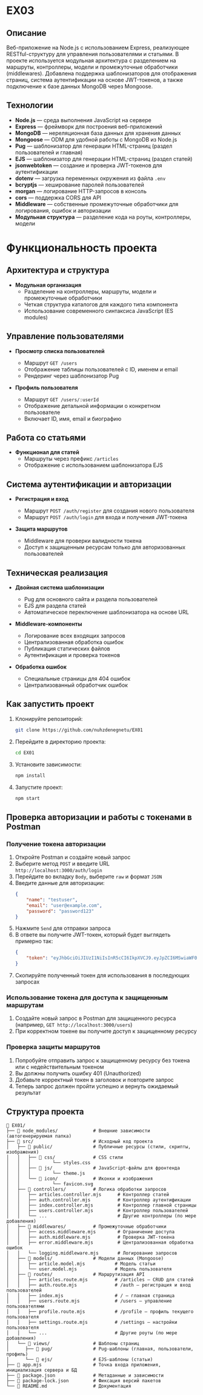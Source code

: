 # EX03

## Описание

Веб-приложение на Node.js с использованием Express, реализующее RESTful-структуру для управления пользователями и статьями. В проекте используется модульная архитектура с разделением на маршруты, контроллеры, модели и промежуточные обработчики (middlewares). Добавлена поддержка шаблонизаторов для отображения страниц, система аутентификации на основе JWT-токенов, а также подключение к базе данных MongoDB через Mongoose.

## Технологии

- **Node.js** — среда выполнения JavaScript на сервере
- **Express** — фреймворк для построения веб-приложений
- **MongoDB** — нереляционная база данных для хранения данных
- **Mongoose** — ODM для удобной работы с MongoDB из Node.js
- **Pug** — шаблонизатор для генерации HTML-страниц (раздел пользователей и главная)
- **EJS** — шаблонизатор для генерации HTML-страниц (раздел статей)
- **jsonwebtoken** — создание и проверка JWT-токенов для аутентификации
- **dotenv** — загрузка переменных окружения из файла `.env`
- **bcryptjs** — хеширование паролей пользователей
- **morgan** — логирование HTTP-запросов в консоль
- **cors** — поддержка CORS для API
- **Middleware** — собственные промежуточные обработчики для логирования, ошибок и авторизации
- **Модульная структура** — разделение кода на роуты, контроллеры, модели

# Функциональность проекта

## Архитектура и структура

- **Модульная организация**
    - Разделение на контроллеры, маршруты, модели и промежуточные обработчики
    - Четкая структура каталогов для каждого типа компонента
    - Использование современного синтаксиса JavaScript (ES modules)

## Управление пользователями

- **Просмотр списка пользователей**
    - Маршрут `GET /users`
    - Отображение таблицы пользователей с ID, именем и email
    - Рендеринг через шаблонизатор Pug

- **Профиль пользователя**
    - Маршрут `GET /users/:userId`
    - Отображение детальной информации о конкретном пользователе
    - Включает ID, имя, email и биографию

## Работа со статьями

- **Функционал для статей**
    - Маршруты через префикс `/articles`
    - Отображение с использованием шаблонизатора EJS

## Система аутентификации и авторизации

- **Регистрация и вход**
    - Маршрут `POST /auth/register` для создания нового пользователя
    - Маршрут `POST /auth/login` для входа и получения JWT-токена

- **Защита маршрутов**
    - Middleware для проверки валидности токена
    - Доступ к защищенным ресурсам только для авторизованных пользователей

## Техническая реализация

- **Двойная система шаблонизации**
    - Pug для основного сайта и раздела пользователей
    - EJS для раздела статей
    - Автоматическое переключение шаблонизатора на основе URL

- **Middleware-компоненты**
    - Логирование всех входящих запросов
    - Централизованная обработка ошибок
    - Публикация статических файлов
    - Аутентификация и проверка токенов

- **Обработка ошибок**
    - Специальные страницы для 404 ошибок
    - Централизованный обработчик ошибок

## Как запустить проект

1. Клонируйте репозиторий:
   ```bash
   git clone https://github.com/nuhzdenegnetu/EX01
   ```
2. Перейдите в директорию проекта:
   ```bash
   cd EX01
   ```
3. Установите зависимости:
   ```bash
   npm install
   ```
4. Запустите проект:
   ```bash
   npm start
   ```

## Проверка авторизации и работы с токенами в Postman

### Получение токена авторизации
1. Откройте Postman и создайте новый запрос
2. Выберите метод `POST` и введите URL `http://localhost:3000/auth/login`
3. Перейдите во вкладку `Body`, выберите `raw` и формат `JSON`
4. Введите данные для авторизации:
   ```json
   {
       "name": "testuser",
       "email": "user@example.com",
       "password": "password123"
   }
   ```
5. Нажмите `Send` для отправки запроса
6. В ответе вы получите JWT-токен, который будет выглядеть примерно так:
   ```json
   {
       "token": "eyJhbGciOiJIUzI1NiIsInR5cCI6IkpXVCJ9.eyJpZCI6MSwiaWF0IjoxNTE2MjM5MDIyfQ.SflKxwRJSMeKKF2QT4fwpMeJf36POk6yJV_adQssw5c"
   }
   ```
7. Скопируйте полученный токен для использования в последующих запросах

### Использование токена для доступа к защищенным маршрутам
1. Создайте новый запрос в Postman для защищенного ресурса (например, `GET http://localhost:3000/users`)
2. При корректном токене вы получите доступ к защищенному ресурсу

### Проверка защиты маршрутов
1. Попробуйте отправить запрос к защищенному ресурсу без токена или с недействительным токеном
2. Вы должны получить ошибку 401 (Unauthorized)
3. Добавьте корректный токен в заголовок и повторите запрос
4. Теперь запрос должен пройти успешно и вернуть ожидаемый результат

## Структура проекта

```
📁 EX01/
├── 📁 node_modules/             # Внешние зависимости (автогенерируемая папка)
├── 📁 src/                      # Исходный код проекта
│   ├── 📁 public/               # Публичные ресурсы (стили, скрипты, изображения)
│   │   ├── 📁 css/              # CSS стили
│   │   │        └── styles.css
│   │   ├── 📁 js/               # JavaScript-файлы для фронтенда
│   │   │        └── theme.js
│   │   └── 📁 icon/             # Иконки и изображения
│   │            └── favicon.svg
│   ├── 📁 controllers/          # Логика обработки запросов
│   │   ├── articles.controller.mjs      # Контроллер статей
│   │   ├── auth.controller.mjs          # Контроллер аутентификации
│   │   ├── index.controller.mjs         # Контроллер главной страницы
│   │   ├── users.controller.mjs         # Контроллер пользователей
│   │   └── ...                          # Другие контроллеры (по мере добавления)
│   ├── 📁 middlewares/          # Промежуточные обработчики
│   │   ├── access.middleware.mjs        # Ограничение доступа
│   │   ├── auth.middleware.mjs          # Проверка JWT-токена
│   │   ├── error.middleware.mjs         # Централизованная обработка ошибок
│   │   └── logging.middleware.mjs       # Логирование запросов
│   ├── 📁 models/               # Модели данных (Mongoose)
│   │   ├── article.model.mjs           # Модель статьи
│   │   └── user.model.mjs              # Модель пользователя
│   ├── 📁 routes/               # Маршрутизация API
│   │   ├── articles.route.mjs          # /articles — CRUD для статей
│   │   ├── auth.route.mjs              # /auth — регистрация и вход пользователей
│   │   ├── index.mjs                   # / — главная страница
│   │   ├── users.route.mjs             # /users — управление пользователями
│   │   ├── profile.route.mjs           # /profile — профиль текущего пользователя
│   │   ├── settings.route.mjs          # /settings — настройки пользователя
│   │   └── ...                         # Другие роуты (по мере добавления)
│   └── 📁 views/                # Шаблоны страниц
│      ├── 📁 pug/               # Pug-шаблоны (главная, пользователи, профиль)
│      └── 📁 ejs/               # EJS-шаблоны (статьи)
├── 📄 app.mjs                   # Точка входа приложения, инициализация сервера и БД
├── 📄 package.json              # Метаданные и зависимости
├── 📄 package-lock.json         # Фиксация версий пакетов
└── 📄 README.md                 # Документация
```